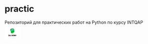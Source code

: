 # practic
Репозиторий для практических работ на Python  по курсу INTQAP
<a href="https://skillfactory.ru/">
<img src="https://github.com/DmitrievRB/DmitrievRB/blob/master/icons/skillfactory.png" alt="SkillFactory" width="50" height="50" />
</a>
